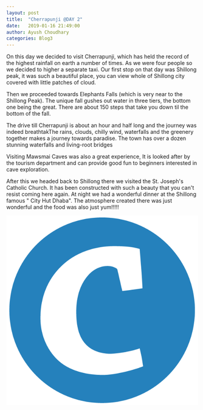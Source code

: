 ```yaml
---
layout: post
title:  "Cherrapunji @DAY 2"
date:   2019-01-16 21:49:00
author: Ayush Choudhary
categories: Blog3
---
```


On this day we decided to visit Cherrapunji, which has held the record of the highest rainfall on earth a number of times. As we were four people so we decided to higher a separate taxi. Our first stop on that day was Shillong peak, it was such a beautiful place, you can view whole of Shillong city covered with little patches of cloud.


Then we proceeded towards Elephants Falls (which is very near to the Shillong Peak). The unique fall gushes out water in three tiers, the bottom one being the great. There are about 150 steps that take you down til the bottom of the fall.

The drive till Cherrapunji is about an hour and half long and the journey was indeed breathtakThe rains, clouds, chilly wind, waterfalls and the greenery together makes a journey towards paradise.
The town has over a dozen stunning waterfalls and living-root bridges

Visiting Mawsmai Caves was also a great experience, It is looked after by the tourism department and can provide good fun to beginners interested in cave exploration.


After this we headed back to Shillong there we visited the St. Joseph's Catholic Church. It has been constructed with such a beauty that you can't resist coming here again. At night we had a wonderful dinner at the Shillong famous " City Hut Dhaba". The atmosphere created there was just wonderful and the food was also just yum!!!!!

![shillong](/assets/logo.png)


